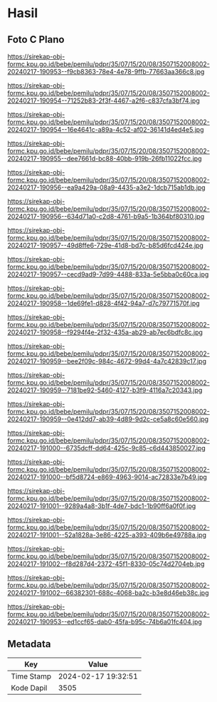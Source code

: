 # Hasil

## Foto C Plano

https://sirekap-obj-formc.kpu.go.id/bebe/pemilu/pdpr/35/07/15/20/08/3507152008002-20240217-190953--f9cb8363-78e4-4e78-9ffb-77663aa366c8.jpg

https://sirekap-obj-formc.kpu.go.id/bebe/pemilu/pdpr/35/07/15/20/08/3507152008002-20240217-190954--71252b83-2f3f-4467-a2f6-c837cfa3bf74.jpg

https://sirekap-obj-formc.kpu.go.id/bebe/pemilu/pdpr/35/07/15/20/08/3507152008002-20240217-190954--16e4641c-a89a-4c52-af02-36141d4ed4e5.jpg

https://sirekap-obj-formc.kpu.go.id/bebe/pemilu/pdpr/35/07/15/20/08/3507152008002-20240217-190955--dee7661d-bc88-40bb-919b-26fb11022fcc.jpg

https://sirekap-obj-formc.kpu.go.id/bebe/pemilu/pdpr/35/07/15/20/08/3507152008002-20240217-190956--ea9a429a-08a9-4435-a3e2-1dcb715ab1db.jpg

https://sirekap-obj-formc.kpu.go.id/bebe/pemilu/pdpr/35/07/15/20/08/3507152008002-20240217-190956--634d71a0-c2d8-4761-b9a5-1b364bf80310.jpg

https://sirekap-obj-formc.kpu.go.id/bebe/pemilu/pdpr/35/07/15/20/08/3507152008002-20240217-190957--49d8ffe6-729e-41d8-bd7c-b85d6fcd424e.jpg

https://sirekap-obj-formc.kpu.go.id/bebe/pemilu/pdpr/35/07/15/20/08/3507152008002-20240217-190957--cecd9ad9-7d99-4488-833a-5e5bba0c60ca.jpg

https://sirekap-obj-formc.kpu.go.id/bebe/pemilu/pdpr/35/07/15/20/08/3507152008002-20240217-190958--1de69fe1-d828-4f42-94a7-d7c79771570f.jpg

https://sirekap-obj-formc.kpu.go.id/bebe/pemilu/pdpr/35/07/15/20/08/3507152008002-20240217-190958--f9294f4e-2f32-435a-ab29-ab7ec6bdfc8c.jpg

https://sirekap-obj-formc.kpu.go.id/bebe/pemilu/pdpr/35/07/15/20/08/3507152008002-20240217-190959--bee2f09c-984c-4672-99d4-4a7c42839c17.jpg

https://sirekap-obj-formc.kpu.go.id/bebe/pemilu/pdpr/35/07/15/20/08/3507152008002-20240217-190959--7181be92-5460-4127-b3f9-4116a7c20343.jpg

https://sirekap-obj-formc.kpu.go.id/bebe/pemilu/pdpr/35/07/15/20/08/3507152008002-20240217-190959--0e412dd7-ab39-4d89-9d2c-ce5a8c60e560.jpg

https://sirekap-obj-formc.kpu.go.id/bebe/pemilu/pdpr/35/07/15/20/08/3507152008002-20240217-191000--6735dcff-dd64-425c-9c85-c6d443850027.jpg

https://sirekap-obj-formc.kpu.go.id/bebe/pemilu/pdpr/35/07/15/20/08/3507152008002-20240217-191000--bf5d8724-e869-4963-9014-ac72833e7b49.jpg

https://sirekap-obj-formc.kpu.go.id/bebe/pemilu/pdpr/35/07/15/20/08/3507152008002-20240217-191001--9289a4a8-3b1f-4de7-bdc1-1b90ff6a0f0f.jpg

https://sirekap-obj-formc.kpu.go.id/bebe/pemilu/pdpr/35/07/15/20/08/3507152008002-20240217-191001--52a1828a-3e86-4225-a393-409b6e49788a.jpg

https://sirekap-obj-formc.kpu.go.id/bebe/pemilu/pdpr/35/07/15/20/08/3507152008002-20240217-191002--f8d287d4-2372-45f1-8330-05c74d2704eb.jpg

https://sirekap-obj-formc.kpu.go.id/bebe/pemilu/pdpr/35/07/15/20/08/3507152008002-20240217-191002--66382301-688c-4068-ba2c-b3e8d46eb38c.jpg

https://sirekap-obj-formc.kpu.go.id/bebe/pemilu/pdpr/35/07/15/20/08/3507152008002-20240217-190953--ed1ccf65-dab0-45fa-b95c-74b6a01fc404.jpg


## Metadata

| Key        | Value               |
| ---------- | ------------------- |
| Time Stamp | 2024-02-17 19:32:51 |
| Kode Dapil | 3505                |



